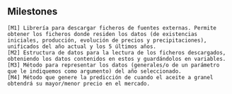 ## Milestones

	[M1] Librería para descargar ficheros de fuentes externas. Permite obtener los ficheros donde residen los datos (de existencias iniciales, producción, evolución de precios y precipitaciones), unificados del año actual y los 5 últimos años.
	[M2] Estructura de datos para la lectura de los ficheros descargados, obteniendo los datos contenidos en estos y guardándolos en variables.
	[M3] Método para representar los datos (generales/o de un parámetro que le indiquemos como argumento) del año seleccionado.
	[M4] Método que genere la predicción de cuando el aceite a granel obtendrá su mayor/menor precio en el mercado.
